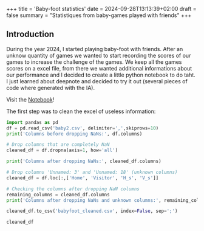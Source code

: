 +++
title = 'Baby-foot statistics'
date = 2024-09-28T13:13:39+02:00
draft = false
summary = "Statistiques from baby-games played with friends"
+++

## Introduction

During the year 2024, I started playing baby-foot with friends.
After an unknow quantity of games we wanted to start recording the scores of our games to increase the challenge of the games.
We keep all the games scores on a excel file, from there we wanted additional informations about our performance and I decided to create a little python notebook to do taht.
I just learned about deepnote and decided to try it out (several pieces of code where generated with the IA).

Visit the [Notebook](https://deepnote.com/workspace/vanjotom-690650e7-21e6-4e93-ab8c-6a827642f688/project/BabyFoot-4a2ef5da-34d9-49ae-ac9a-5186cf57ff1d/notebook/CleanCsv-7f49f2b3e4e64f3fb8a2e2f49c1d9c11)!

The first step was to clean the excel of useless information:

```python
import pandas as pd
df = pd.read_csv('baby2.csv', delimiter=',',skiprows=10)
print('Columns before dropping NaNs:', df.columns)

# Drop columns that are completely NaN
cleaned_df = df.dropna(axis=1, how='all')

print('Columns after dropping NaNs:', cleaned_df.columns)

# Drop columns 'Unnamed: 3' and 'Unnamed: 18' (unknown columns)
cleaned_df = df.loc[:,['Home', 'Visitor', 'H_s', 'V_s']]

# Checking the columns after dropping NaN columns
remaining_columns = cleaned_df.columns
print('Columns after dropping NaNs and unknown columns:', remaining_columns)

cleaned_df.to_csv('babyfoot_cleaned.csv', index=False, sep=';')

cleaned_df
```
